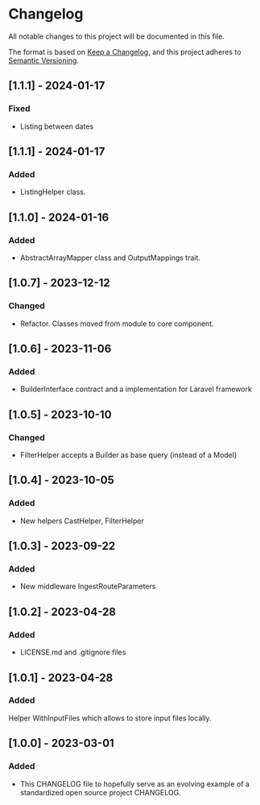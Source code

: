 # Changelog
All notable changes to this project will be documented in this file.

The format is based on [Keep a Changelog](https://keepachangelog.com/en/1.0.0/),
and this project adheres to [Semantic Versioning](https://semver.org/spec/v2.0.0.html).

## [1.1.1] - 2024-01-17
### Fixed
- Listing between dates

## [1.1.1] - 2024-01-17
### Added
- ListingHelper class.

## [1.1.0] - 2024-01-16
### Added
- AbstractArrayMapper class and OutputMappings trait.

## [1.0.7] - 2023-12-12
### Changed
- Refactor. Classes moved from module to core component.

## [1.0.6] - 2023-11-06
### Added
- BuilderInterface contract and a implementation for Laravel framework

## [1.0.5] - 2023-10-10
### Changed
- FilterHelper accepts a Builder as base query (instead of a Model)

## [1.0.4] - 2023-10-05
### Added
- New helpers CastHelper, FilterHelper

## [1.0.3] - 2023-09-22
### Added
- New middleware IngestRouteParameters

## [1.0.2] - 2023-04-28
### Added
- LICENSE.md and .gitignore files

## [1.0.1] - 2023-04-28
### Added
Helper WithInputFiles which allows to store input files locally. 

## [1.0.0] - 2023-03-01
### Added
- This CHANGELOG file to hopefully serve as an evolving example of a
  standardized open source project CHANGELOG.
